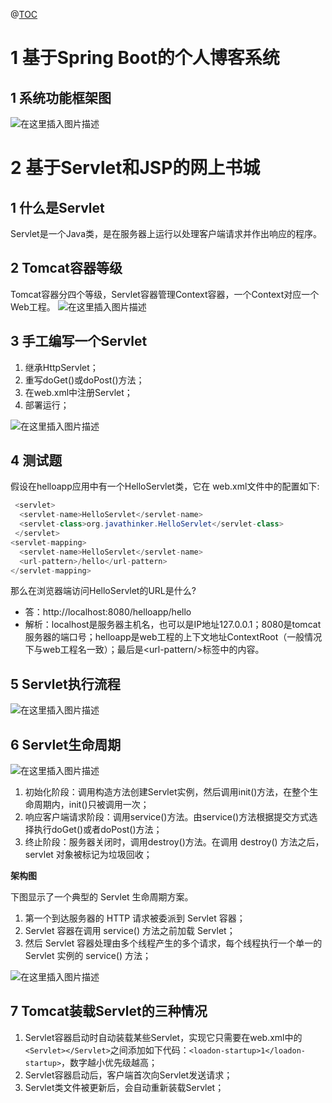 ﻿@[TOC](目录)
# 1 基于Spring Boot的个人博客系统
## 1 系统功能框架图
![在这里插入图片描述](https://img-blog.csdnimg.cn/20210716095631204.png?x-oss-process=image/watermark,type_ZmFuZ3poZW5naGVpdGk,shadow_10,text_aHR0cHM6Ly9ibG9nLmNzZG4ubmV0L3NjMTc5,size_16,color_FFFFFF,t_70)


# 2 基于Servlet和JSP的网上书城
## 1 什么是Servlet
Servlet是一个Java类，是在服务器上运行以处理客户端请求并作出响应的程序。

## 2 Tomcat容器等级
Tomcat容器分四个等级，Servlet容器管理Context容器，一个Context对应一个Web工程。
![在这里插入图片描述](https://img-blog.csdnimg.cn/20210717141308370.png?x-oss-process=image/watermark,type_ZmFuZ3poZW5naGVpdGk,shadow_10,text_aHR0cHM6Ly9ibG9nLmNzZG4ubmV0L3NjMTc5,size_16,color_FFFFFF,t_70)
## 3 手工编写一个Servlet
1. 继承HttpServlet；
2. 重写doGet()或doPost()方法；
3. 在web.xml中注册Servlet；
4. 部署运行；

![在这里插入图片描述](https://img-blog.csdnimg.cn/20210717142148330.png?x-oss-process=image/watermark,type_ZmFuZ3poZW5naGVpdGk,shadow_10,text_aHR0cHM6Ly9ibG9nLmNzZG4ubmV0L3NjMTc5,size_16,color_FFFFFF,t_70)
## 4 测试题
假设在helloapp应用中有一个HelloServlet类，它在 web.xml文件中的配置如下:

```java
 <servlet>   
  <servlet-name>HelloServlet</servlet-name>    
  <servlet-class>org.javathinker.HelloServlet</servlet-class>
 </servlet>  
<servlet-mapping>   
  <servlet-name>HelloServlet</servlet-name>  
  <url-pattern>/hello</url-pattern>
</servlet-mapping>  
```

那么在浏览器端访问HelloServlet的URL是什么?

 - 答：http://localhost:8080/helloapp/hello
 - 解析：localhost是服务器主机名，也可以是IP地址127.0.0.1；8080是tomcat服务器的端口号；helloapp是web工程的上下文地址ContextRoot（一般情况下与web工程名一致）；最后是\<url-pattern/>标签中的内容。

## 5 Servlet执行流程
![在这里插入图片描述](https://img-blog.csdnimg.cn/20210717154602760.png?x-oss-process=image/watermark,type_ZmFuZ3poZW5naGVpdGk,shadow_10,text_aHR0cHM6Ly9ibG9nLmNzZG4ubmV0L3NjMTc5,size_16,color_FFFFFF,t_70)

## 6 Servlet生命周期
![在这里插入图片描述](https://img-blog.csdnimg.cn/20210717155659793.png?x-oss-process=image/watermark,type_ZmFuZ3poZW5naGVpdGk,shadow_10,text_aHR0cHM6Ly9ibG9nLmNzZG4ubmV0L3NjMTc5,size_16,color_FFFFFF,t_70)

1. 初始化阶段：调用构造方法创建Servlet实例，然后调用init()方法，在整个生命周期内，init()只被调用一次；
2. 响应客户端请求阶段：调用service()方法。由service()方法根据提交方式选择执行doGet()或者doPost()方法；
3. 终止阶段：服务器关闭时，调用destroy()方法。在调用 destroy() 方法之后，servlet 对象被标记为垃圾回收；

**架构图**

下图显示了一个典型的 Servlet 生命周期方案。

1. 第一个到达服务器的 HTTP 请求被委派到 Servlet 容器；
2. Servlet 容器在调用 service() 方法之前加载 Servlet；
3. 然后 Servlet 容器处理由多个线程产生的多个请求，每个线程执行一个单一的 Servlet 实例的 service() 方法；

![在这里插入图片描述](https://img-blog.csdnimg.cn/20210717163815327.png?x-oss-process=image/watermark,type_ZmFuZ3poZW5naGVpdGk,shadow_10,text_aHR0cHM6Ly9ibG9nLmNzZG4ubmV0L3NjMTc5,size_16,color_FFFFFF,t_70)


## 7 Tomcat装载Servlet的三种情况
1. Servlet容器启动时自动装载某些Servlet，实现它只需要在web.xml中的`<Servlet></Servlet>`之间添加如下代码：`<loadon-startup>1</loadon-startup>`，数字越小优先级越高；
2. Servlet容器启动后，客户端首次向Servlet发送请求；
3. Servlet类文件被更新后，会自动重新装载Servlet；




